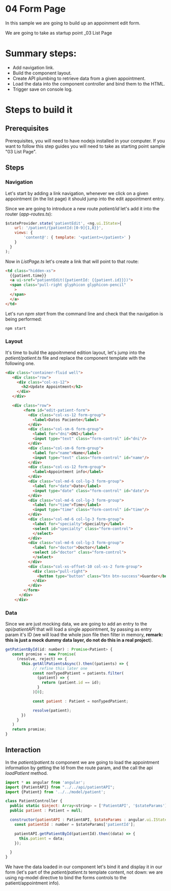 # 04 Form Page

In this sample we are going to build up an appoinment edit form.

We are going to take as startup point _03 List Page

# Summary steps:

- Add navigation link.
- Build the component layout.
- Create API plumbing to retrieve data from a given appointment.
- Load the data into the component controller and bind them to the HTML.
- Trigger save on console log.

# Steps to build it

## Prerequisites

Prerequisites, you will need to have nodejs installed in your computer. If you want to follow this step guides you will need to take as starting point sample "03 List Page".

## Steps

### Navigation

Let's start by adding a link navigation, whenever we click on a given appointment
(in the list page) it should jump into the edit appointment entry.

Since we are going to introduce a new route _patient/id_ let's add it into the
router (_app-routes.ts_):

```javascript
$stateProvider.state('patientEdit', <ng.ui.IState>{
    url: '/patient/{patientId:[0-9]{1,8}}',
    views: {
        'content@': { template: '<patient></patient>' }
    }
  }
);
```

Now in _ListPage.ts_ let's create a link that will point to that route:

```html
<td class="hidden-xs">
  {{patient.time}}
  <a ui-sref="patientEdit({patientId: {{patient.id}}})">
  <span class="pull-right glyphicon glyphicon-pencil"
    >
  </span>
  </a>
</td>
```


Let's run _npm start_ from the command line and check that the navigation is being
performed:

```javascript
npm start
```


### Layout

It's time to build the appoitnmend edition layout, let's jump into the _patient/patient.ts_ file and replace
the component template with the following one.

```html
<div class="container-fluid well">
   <div class="row">
     <div class="col-xs-12">
       <h2>Update Appointment</h2>
     </div>
   </div>

   <div class="row">
        <form id="edit-patient-form">
          <div class="col-xs-12 form-group">
            <label>Datos Paciente</label>
          </div>
          <div class="col-sm-6 form-group">
            <label for="dni">DNI</label>
            <input type="text" class="form-control" id="dni"/>
          </div>
          <div class="col-sm-6 form-group">
            <label for="name">Name</label>
            <input type="text" class="form-control" id="name"/>
          </div>
          <div class="col-xs-12 form-group">
            <label>Appointment info</label>
          </div>
          <div class="col-md-6 col-lg-3 form-group">
            <label for="date">Date</label>
            <input type="date" class="form-control" id="date"/>
          </div>
          <div class="col-md-6 col-lg-3 form-group">
            <label for="time">Time</label>
            <input type="time" class="form-control" id="time"/>
          </div>
          <div class="col-md-6 col-lg-3 form-group">
            <label for="specialty">Specialty</label>
            <select id="specialty" class="form-control">
            </select>
          </div>
          <div class="col-md-6 col-lg-3 form-group">
            <label for="doctor">Doctor</label>
            <select id="doctor" class="form-control">
            </select>
          </div>
          <div class="col-xs-offset-10 col-xs-2 form-group">
            <div class="pull-right">
              <button type="button" class="btn btn-success">Guardar</button>
            </div>
          </div>
        </form>
      </div>
    </div>
```

### Data

Since we are just mocking data, we are going to add an entry to the _api/patientAPI_ that will load a single
appointment, by passing as entry param it's ID (we will load the whole json file then filter in memory, **remark:
this is just a mock dummy data layer, do not do this in a real project**).

```javascript
getPatientById(id: number) : Promise<Patient> {
   const promise = new Promise(
     (resolve, reject) => {
       this.getAllPatientsAsync().then((patients) => {
            // refine this later one
            const nonTypedPatient = patients.filter(
              (patient) => {
                return (patient.id == id);
              }
            )[0];

            const patient : Patient = nonTypedPatient;

            resolve(patient);
       })
     }
   )
   return promise;
}
```
## Interaction

In the _patient/patient.ts_ component we are going to load the appointment information by getting the Id from
the route param, and the call the api _loadPatient_ method.

```javascript
import * as angular from 'angular';
import {PatientAPI} from "../../api/patientAPI";
import {Patient} from '../../model/patient';

class PatientController {
  public static $inject: Array<string> = ['PatientAPI', '$stateParams'];
  public patient : Patient = null;

  constructor(patientAPI : PatientAPI, $stateParams : angular.ui.IStateParamsService) {
    const patientId : number = $stateParams['patientId'];

    patientAPI.getPatientById(patientId).then((data) => {
      this.patient = data;
    });

  }
}
```

We have the data loaded in our component let's bind it and display it in our form (let's part of the
_patient/patient.ts_ template content, not down: we are using ng-model directive to bind the forms controls
to the patient/appointment info).

```html
```
